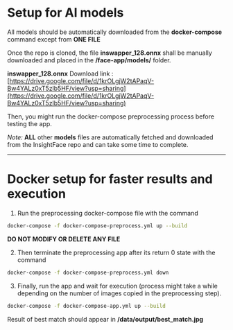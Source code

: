 # Setup for AI models

All models should be automatically downloaded from the **docker-compose** command except from **ONE FILE**

Once the repo is cloned, the file **inswapper_128.onnx** shall be manually downloaded and placed in the **/face-app/models/** folder.

**inswapper_128.onnx** Download link :
[https://drive.google.com/file/d/1krOLgjW2tAPaqV-Bw4YALz0xT5zlb5HF/view?usp=sharing](https://drive.google.com/file/d/1krOLgjW2tAPaqV-Bw4YALz0xT5zlb5HF/view?usp=sharing)

Then, you might run the docker-compose preprocessing process before testing the app.

_Note:_ **ALL** other **models** files are automatically fetched and downloaded from the InsightFace repo and can take some time to complete.

---

# Docker setup for faster results and execution

1) Run the preprocessing docker-compose file with the command

```bash
docker-compose -f docker-compose-preprocess.yml up --build
```

**DO NOT MODIFY OR DELETE ANY FILE**

2) Then terminate the preprocessing app after its return 0 state with the command

```bash
docker-compose -f docker-compose-preprocess.yml down
```

3) Finally, run the app and wait for execution (process might take a while depending on the number of images copied in the preprocessing step).

```bash
docker-compose -f docker-compose-app.yml up --build
```

Result of best match should appear in **/data/output/best_match.jpg**
